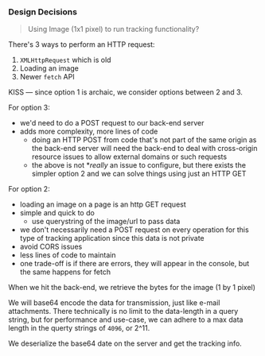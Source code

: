 ### Design Decisions

> Using Image (1x1 pixel) to run tracking functionality?

There's 3 ways to perform an HTTP request:

1. `XMLHttpRequest` which is old
2. Loading an image
3. Newer `fetch` API

KISS — since option 1 is archaic, we consider options between 2 and 3.

For option 3:

- we'd need to do a POST request to our back-end server
- adds more complexity, more lines of code
  - doing an HTTP POST from code that's not part of the same origin as the back-end server will need the back-end to deal with cross-origin resource issues to allow external domains or such requests
  - the above is not \*_really_ an issue to configure, but there exists the simpler option 2 and we can solve things using just an HTTP GET

For option 2:

- loading an image on a page is an http GET request
- simple and quick to do
  - use querystring of the image/url to pass data
- we don't necessarily need a POST request on every operation for this type of tracking application since this data is not private
- avoid CORS issues
- less lines of code to maintain
- one trade-off is if there are errors, they will appear in the console, but the same happens for fetch

When we hit the back-end, we retrieve the bytes for the image (1 by 1 pixel)

We will base64 encode the data for transmission, just like e-mail attachments.
There technically is no limit to the data-length in a query string, but for performance and use-case, we can adhere to a max data length in the querty strings of `4096`, or 2^11.

We deserialize the base64 date on the server and get the tracking info.
